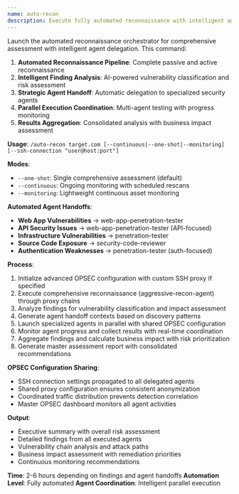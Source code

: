 ```yaml
---
name: auto-recon
description: Execute fully automated reconnaissance with intelligent agent handoff and continuous monitoring
---
```


Launch the automated reconnaissance orchestrator for comprehensive assessment with intelligent agent delegation. This command:

1. **Automated Reconnaissance Pipeline**: Complete passive and active reconnaissance
2. **Intelligent Finding Analysis**: AI-powered vulnerability classification and risk assessment
3. **Strategic Agent Handoff**: Automatic delegation to specialized security agents
4. **Parallel Execution Coordination**: Multi-agent testing with progress monitoring
5. **Results Aggregation**: Consolidated analysis with business impact assessment

**Usage**: `/auto-recon target.com [--continuous|--one-shot|--monitoring] [--ssh-connection "user@host:port"]`

**Modes**:
- `--one-shot`: Single comprehensive assessment (default)
- `--continuous`: Ongoing monitoring with scheduled rescans
- `--monitoring`: Lightweight continuous asset monitoring

**Automated Agent Handoffs**:
- **Web App Vulnerabilities** → web-app-penetration-tester
- **API Security Issues** → web-app-penetration-tester (API-focused)
- **Infrastructure Vulnerabilities** → penetration-tester
- **Source Code Exposure** → security-code-reviewer
- **Authentication Weaknesses** → penetration-tester (auth-focused)

**Process**:
1. Initialize advanced OPSEC configuration with custom SSH proxy if specified
2. Execute comprehensive reconnaissance (aggressive-recon-agent) through proxy chains
3. Analyze findings for vulnerability classification and impact assessment
4. Generate agent handoff contexts based on discovery patterns
5. Launch specialized agents in parallel with shared OPSEC configuration
6. Monitor agent progress and collect results with real-time coordination
7. Aggregate findings and calculate business impact with risk prioritization
8. Generate master assessment report with consolidated recommendations

**OPSEC Configuration Sharing**:
- SSH connection settings propagated to all delegated agents
- Shared proxy configuration ensures consistent anonymization
- Coordinated traffic distribution prevents detection correlation
- Master OPSEC dashboard monitors all agent activities

**Output**:
- Executive summary with overall risk assessment
- Detailed findings from all executed agents
- Vulnerability chain analysis and attack paths
- Business impact assessment with remediation priorities
- Continuous monitoring recommendations

**Time**: 2-6 hours depending on findings and agent handoffs
**Automation Level**: Fully automated
**Agent Coordination**: Intelligent parallel execution